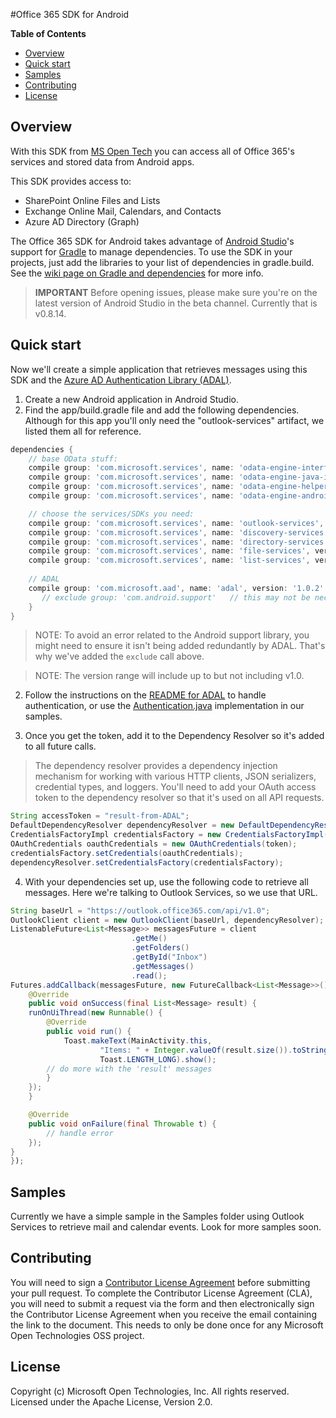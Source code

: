 #Office 365 SDK for Android

**Table of Contents**

- [Overview](#overview)
- [Quick start](#quick-start)
- [Samples](#samples)
- [Contributing](#contributing)
- [License](#license)

## Overview
With this SDK from [MS Open Tech](https://msopentech.com) you can access all of Office 365's services and stored data from Android apps.

This SDK provides access to:
  * SharePoint Online Files and Lists
  * Exchange Online Mail, Calendars, and Contacts
  * Azure AD Directory (Graph)

The Office 365 SDK for Android takes advantage of [Android Studio](https://developer.android.com/sdk/installing/studio.html)'s support for [Gradle](http://www.gradle.org/) to manage dependencies. To use the SDK in your projects, just add the libraries to your list of dependencies in gradle.build. See the [wiki page on Gradle and dependencies](https://github.com/OfficeDev/Office-365-SDK-for-Android/wiki/Include-Dependencies-using-Gradle) for more info.

> **IMPORTANT** Before opening issues, please make sure you're on the latest version of Android Studio in the beta channel. Currently that is v0.8.14.

## Quick start
Now we'll create a simple application that retrieves messages using this SDK and the [Azure AD Authentication Library (ADAL)](https://github.com/AzureAD/azure-activedirectory-library-for-android).

1. Create a new Android application in Android Studio.
2. Find the app/build.gradle file and add the following dependencies. Although for this app you'll only need the "outlook-services" artifact, we listed them all for reference.

```Groovy
dependencies {
    // base OData stuff:
    compile group: 'com.microsoft.services', name: 'odata-engine-interfaces', version: '(,1.0)'
    compile group: 'com.microsoft.services', name: 'odata-engine-java-impl', version: '(,1.0)'
    compile group: 'com.microsoft.services', name: 'odata-engine-helpers', version: '(,1.0)'
    compile group: 'com.microsoft.services', name: 'odata-engine-android-impl', version: '(,1.0)', ext:'aar'

    // choose the services/SDKs you need:
    compile group: 'com.microsoft.services', name: 'outlook-services', version: '(,1.0)'
    compile group: 'com.microsoft.services', name: 'discovery-services', version: '(,1.0)'
    compile group: 'com.microsoft.services', name: 'directory-services', version: '(,1.0)'
    compile group: 'com.microsoft.services', name: 'file-services', version: '(,1.0)'
    compile group: 'com.microsoft.services', name: 'list-services', version: '(,1.0)', ext:'aar'
    
    // ADAL
    compile group: 'com.microsoft.aad', name: 'adal', version: '1.0.2' {
       // exclude group: 'com.android.support'   // this may not be necessary
    }
}

```

  > NOTE: To avoid an error related to the Android support library, you might need to ensure it isn't being added redundantly by ADAL. That's why we've added the `exclude` call above.
  
  > NOTE: The version range will include up to but not including v1.0.

2. Follow the instructions on the [README for ADAL](https://github.com/AzureAD/azure-activedirectory-library-for-android) to handle authentication, or use the [Authentication.java](https://github.com/OfficeDev/Office-365-SDK-for-Android/blob/master/samples/simple-exchange-sample/app/src/main/java/com/microsoft/simple_exchange_sample/Authentication.java) implementation in our samples.

3. Once you get the token, add it to the Dependency Resolver so it's added to all future calls.
  > The dependency resolver provides a dependency injection mechanism for working with various HTTP clients, JSON serializers, credential types, and loggers. You'll need to add your OAuth access token to the dependency resolver so that it's used on all API requests.

```Java
String accessToken = "result-from-ADAL";
DefaultDependencyResolver dependencyResolver = new DefaultDependencyResolver();
CredentialsFactoryImpl credentialsFactory = new CredentialsFactoryImpl();
OAuthCredentials oauthCredentials = new OAuthCredentials(token);
credentialsFactory.setCredentials(oauthCredentials);
dependencyResolver.setCredentialsFactory(credentialsFactory);
```

4. With your dependencies set up, use the following code to retrieve all messages. Here we're talking to Outlook Services, so we use that URL.

```Java
String baseUrl = "https://outlook.office365.com/api/v1.0";
OutlookClient client = new OutlookClient(baseUrl, dependencyResolver);
ListenableFuture<List<Message>> messagesFuture = client
						   .getMe()
						   .getFolders()
						   .getById("Inbox")
						   .getMessages()
						   .read();
Futures.addCallback(messagesFuture, new FutureCallback<List<Message>>() {
	@Override
	public void onSuccess(final List<Message> result) {
	runOnUiThread(new Runnable() {
	    @Override
	    public void run() {
	        Toast.makeText(MainActivity.this,
					"Items: " + Integer.valueOf(result.size()).toString(),
					Toast.LENGTH_LONG).show();
		// do more with the 'result' messages
	    }
	});
	}

	@Override
	public void onFailure(final Throwable t) {
		// handle error
	});
}
});
```

## Samples
Currently we have a simple sample in the Samples folder using Outlook Services to retrieve mail and calendar events. Look for more samples soon.

## Contributing
You will need to sign a [Contributor License Agreement](https://cla.msopentech.com/) before submitting your pull request. To complete the Contributor License Agreement (CLA), you will need to submit a request via the form and then electronically sign the Contributor License Agreement when you receive the email containing the link to the document. This needs to only be done once for any Microsoft Open Technologies OSS project.

## License
Copyright (c) Microsoft Open Technologies, Inc. All rights reserved. Licensed under the Apache License, Version 2.0.
